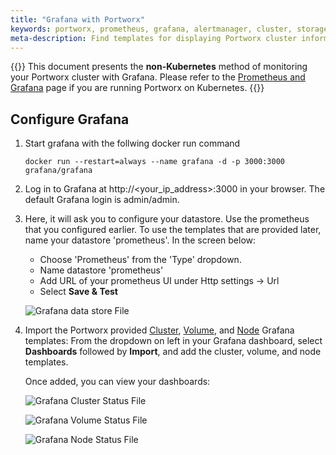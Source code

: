 ```yaml
---
title: "Grafana with Portworx"
keywords: portworx, prometheus, grafana, alertmanager, cluster, storage
meta-description: Find templates for displaying Portworx cluster information within Grafana.
---
```


{{<info>}}
This document presents the **non-Kubernetes** method of monitoring your Portworx cluster with Grafana. Please refer to the [Prometheus and Grafana](/portworx-install-with-kubernetes/operate-and-maintain-on-kubernetes/monitoring/monitoring-px-prometheusandgrafana.1/) page if you are running Portworx on Kubernetes.
{{</info>}}


## Configure Grafana

1. Start grafana with the follwing docker run command

      ```text
      docker run --restart=always --name grafana -d -p 3000:3000 grafana/grafana
      ```

2. Log in to Grafana at http://<your_ip_address>:3000 in your browser. The default Grafana login is admin/admin.

3. Here, it will ask you to configure your datastore. Use the prometheus that you configured earlier. To use the templates that are provided later, name your datastore 'prometheus'. In the screen below:

      * Choose 'Prometheus' from the 'Type' dropdown.
      * Name datastore 'prometheus'
      * Add URL of your prometheus UI under Http settings -&gt; Url
      * Select **Save & Test**

      ![Grafana data store File](/img/grafana_datastore.png "Grafana data store File")

4. Import the Portworx provided [Cluster](https://github.com/portworx/pxdocs/blob/2.1/content/install-with-other/operate-and-maintain/monitoring/grafana/Portworx_Cluster_Dashboard_Jan_2019_No_AM.json), [Volume](https://github.com/portworx/pxdocs/blob/2.1/content/install-with-other/operate-and-maintain/monitoring/grafana/Portworx_Volume_Dashboard_Sep_2018.json), and [Node](https://github.com/portworx/pxdocs/blob/2.1/content/install-with-other/operate-and-maintain/monitoring/grafana/Portworx_Node_Dashboard_Sep_2018_No_AM.json) Grafana templates: From the dropdown on left in your Grafana dashboard, select **Dashboards** followed by **Import**, and add the cluster, volume, and node templates.

      Once added, you can view your dashboards:

      ![Grafana Cluster Status File](/img/grafanaClusterStatus.png "Grafana Cluster Status File")

      ![Grafana Volume Status File](/img/grafanaVolumeStatus.png "Grafana Volume Status File")

      ![Grafana Node Status File](/img/grafanaVolumeStatus.png "Grafana Volume Status File")

<!-- are these the same as what's linked through GitHub above? If so, we should probably just show them using one method or the other.
## Cluster Template for Grafana
Use [this template](Cluster_Template.json) to display Portworx cluster details in Grafana

## Volume Template for Grafana
Use [this template](Volume_Template.json) to display Portworx volume details in Grafana
-->
